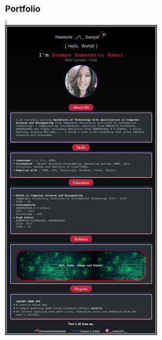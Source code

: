# Portfolio

(![alt text](https://github.com/soumy47/Portfolio/blob/main/Screenshot%202022-07-31%20at%2013-09-58%20Soumya's%20Portfolio.png )
